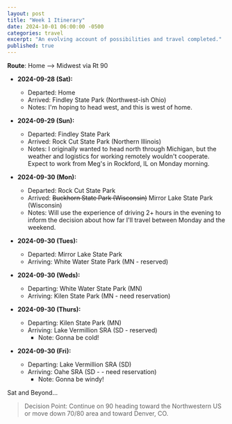 ```yaml
---
layout: post
title: "Week 1 Itinerary"
date: 2024-10-01 06:00:00 -0500
categories: travel
excerpt: "An evolving account of possibilities and travel completed."
published: true
---
```


**Route**: Home --> Midwest via Rt 90

- **2024-09-28 (Sat):**  
  - Departed: Home  
  - Arrived: Findley State Park (Northwest-ish Ohio)
  - Notes: I'm hoping to head west, and this is west of home.  

- **2024-09-29 (Sun):**  
  - Departed: Findley State Park  
  - Arrived: Rock Cut State Park (Northern Illinois)  
  - Notes: I originally wanted to head north through Michigan, but the weather and logistics for working remotely wouldn't cooperate. Expect to work from Meg's in Rockford, IL on Monday morning.  

- **2024-09-30 (Mon):**  
  - Departed: Rock Cut State Park  
  - Arrived: ~~Buckhorn State Park (Wisconsin)~~ Mirror Lake State Park (Wisconsin)
  - Notes:  Will use the experience of driving 2+ hours in the evening to inform the decision about how far I'll travel between Monday and the weekend.

- **2024-09-30 (Tues):**  
  - Departed:  Mirror Lake State Park
  - Arriving: White Water State Park (MN - reserved)

- **2024-09-30 (Weds):**  
  - Departing:  White Water State Park (MN)
  - Arriving:  Kilen State Park (MN - need reservation)

- **2024-09-30 (Thurs):**
  - Departing:  Kilen State Park (MN)
  - Arriving: Lake Vermillion SRA (SD - reserved)
    - Note:  Gonna be cold!

- **2024-09-30 (Fri):**
  - Departing: Lake Vermillion SRA (SD)
  - Arriving:  Oahe SRA (SD - - need reservation)
    - Note:  Gonna be windy!
  
Sat and Beyond...

> Decision Point:  Continue on 90 heading toward the Northwestern US or move down 70/80 area and toward Denver, CO.
  